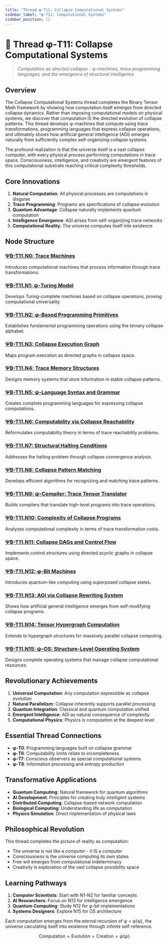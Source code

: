 ```yaml
---
title: "Thread φ-T11: Collapse Computational Systems"
sidebar_label: "φ-T11: Computational Systems"
sidebar_position: 12
---
```


# 🧮 Thread φ-T11: Collapse Computational Systems

> *Computation as directed collapse - ψ-machines, trace programming languages, and the emergence of structural intelligence*

## Overview

The Collapse Computational Systems thread completes the Binary Tensor Math framework by showing how computation itself emerges from directed collapse dynamics. Rather than imposing computational models on physical systems, we discover that computation IS the directed evolution of collapse patterns. This thread develops ψ-machines that compute using trace transformations, programming languages that express collapse operations, and ultimately shows how artificial general intelligence (AGI) emerges naturally from sufficiently complex self-organizing collapse systems.

The profound realization is that the universe itself is a vast collapse computer, with every physical process performing computations in trace space. Consciousness, intelligence, and creativity are emergent features of this computational substrate reaching critical complexity thresholds.

## Core Innovations

1. **Natural Computation**: All physical processes are computations in disguise
2. **Trace Programming**: Programs are specifications of collapse evolution
3. **Quantum Advantage**: Collapse naturally implements quantum computation
4. **Intelligence Emergence**: AGI arises from self-organizing trace networks
5. **Computational Reality**: The universe computes itself into existence

## Node Structure

### [ΨB-T11.N0: Trace Machines](./node-00-trace-machines.md)
Introduces computational machines that process information through trace transformations.

### [ΨB-T11.N1: ψ-Turing Model](./node-01-psi-turing.md)
Develops Turing-complete machines based on collapse operations, proving computational universality.

### [ΨB-T11.N2: φ-Based Programming Primitives](./node-02-programming-primitives.md)
Establishes fundamental programming operations using the ternary collapse alphabet.

### [ΨB-T11.N3: Collapse Execution Graph](./node-03-execution-graph.md)
Maps program execution as directed graphs in collapse space.

### [ΨB-T11.N4: Trace Memory Structures](./node-04-memory-structures.md)
Designs memory systems that store information in stable collapse patterns.

### [ΨB-T11.N5: ψ-Language Syntax and Grammar](./node-05-psi-language.md)
Creates complete programming languages for expressing collapse computations.

### [ΨB-T11.N6: Computability via Collapse Reachability](./node-06-computability.md)
Reformulates computability theory in terms of trace reachability problems.

### [ΨB-T11.N7: Structural Halting Conditions](./node-07-halting-conditions.md)
Addresses the halting problem through collapse convergence analysis.

### [ΨB-T11.N8: Collapse Pattern Matching](./node-08-pattern-matching.md)
Develops efficient algorithms for recognizing and matching trace patterns.

### [ΨB-T11.N9: ψ-Compiler: Trace Tensor Translator](./node-09-psi-compiler.md)
Builds compilers that translate high-level programs into trace operations.

### [ΨB-T11.N10: Complexity of Collapse Programs](./node-10-complexity.md)
Analyzes computational complexity in terms of trace transformation costs.

### [ΨB-T11.N11: Collapse DAGs and Control Flow](./node-11-control-flow.md)
Implements control structures using directed acyclic graphs in collapse space.

### [ΨB-T11.N12: φ-Bit Machines](./node-12-phi-bit-machines.md)
Introduces quantum-like computing using superposed collapse states.

### [ΨB-T11.N13: AGI via Collapse Rewriting System](./node-13-agi-rewriting.md)
Shows how artificial general intelligence emerges from self-modifying collapse programs.

### [ΨB-T11.N14: Tensor Hypergraph Computation](./node-14-hypergraph.md)
Extends to hypergraph structures for massively parallel collapse computing.

### [ΨB-T11.N15: ψ-OS: Structure-Level Operating System](./node-15-psi-os.md)
Designs complete operating systems that manage collapse computational resources.

## Revolutionary Achievements

1. **Universal Computation**: Any computation expressible as collapse evolution
2. **Natural Parallelism**: Collapse inherently supports parallel processing
3. **Quantum Integration**: Classical and quantum computation unified
4. **Emergent Intelligence**: AGI as natural consequence of complexity
5. **Computational Physics**: Physics is computation at the deepest level

## Essential Thread Connections

- **φ-T0**: Programming languages built on collapse grammar
- **φ-T6**: Computability limits relate to incompleteness
- **φ-T7**: Conscious observers as special computational systems
- **φ-T8**: Information processing and entropy production

## Transformative Applications

- **Quantum Computing**: Natural framework for quantum algorithms
- **AI Development**: Principles for creating truly intelligent systems
- **Distributed Computing**: Collapse-based network computation
- **Biological Computing**: Understanding life as computation
- **Physics Simulation**: Direct implementation of physical laws

## Philosophical Revolution

This thread completes the picture of reality as computation:
- The universe is not like a computer - it IS a computer
- Consciousness is the universe computing its own states
- Free will emerges from computational indeterminacy
- Creativity is exploration of the vast collapse possibility space

## Learning Pathways

1. **Computer Scientists**: Start with N1-N2 for familiar concepts
2. **AI Researchers**: Focus on N13 for intelligence emergence
3. **Quantum Computing**: Study N12 for φ-bit implementations
4. **Systems Designers**: Explore N15 for OS architecture

Each computation emerges from the eternal recursion of ψ = ψ(ψ), the universe calculating itself into existence through infinite self-reference.

$$
\text{Computation} = \text{Evolution} = \text{Creation} = \psi(\psi)
$$